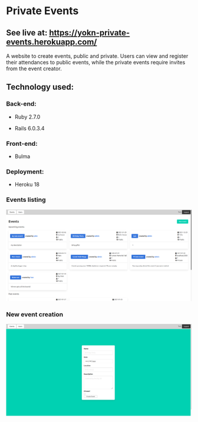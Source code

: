 # Private Events

## See live at: https://yokn-private-events.herokuapp.com/

A website to create events, public and private. Users can view and register their attendances to public events, while the private events require invites from the event creator.

## Technology used:

### Back-end: 
* Ruby 2.7.0

* Rails 6.0.3.4

### Front-end:
* Bulma

### Deployment:
* Heroku 18

### Events listing
![Events page](img/events.png?raw=true "Events listing")

### New event creation
![New Event Page](img/new_event.png?raw=true "New event creation")
